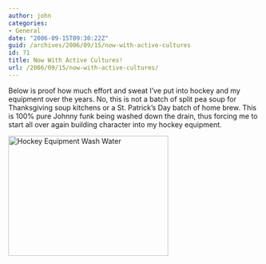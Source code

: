 ```yaml
---
author: john
categories:
- General
date: "2006-09-15T09:30:22Z"
guid: /archives/2006/09/15/now-with-active-cultures
id: 71
title: Now With Active Cultures!
url: /2006/09/15/now-with-active-cultures/
---
```


Below is proof how much effort and sweat I&#8217;ve put into hockey and my equipment over the years. No, this is not a batch of split pea soup for Thanksgiving soup kitchens or a St. Patrick&#8217;s Day batch of home brew. This is 100% pure Johnny funk being washed down the drain, thus forcing me to start all over again building character into my hockey equipment.
  
[<img width="320" height="240" alt="Hockey Equipment Wash Water" id="image70" src="http://static.flickr.com/87/243822971_84ab9a40ed.jpg?v=0" />](http://www.flickr.com/photos/johnmckinzie/243822971/ "Link to Flickr Page")